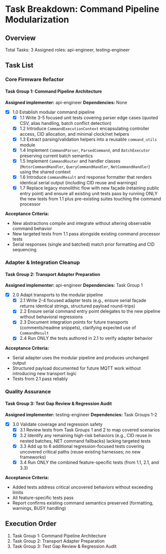 # Task Breakdown: Command Pipeline Modularization

## Overview
Total Tasks: 3
Assigned roles: api-engineer, testing-engineer

## Task List

### Core Firmware Refactor

#### Task Group 1: Command Pipeline Architecture
**Assigned implementer:** api-engineer
**Dependencies:** None

- [x] 1.0 Establish modular command pipeline
  - [x] 1.1 Write 3-5 focused unit tests covering parser edge cases (quoted CSV, alias handling, batch conflict detection)
  - [x] 1.2 Introduce `CommandExecutionContext` encapsulating controller access, CID allocation, and minimal clock/net helpers
  - [x] 1.3 Extract parsing/validation helpers into a reusable `command_utils` module
  - [x] 1.4 Implement `CommandParser`, `ParsedCommand`, and `BatchExecutor` preserving current batch semantics
  - [x] 1.5 Implement `CommandRouter` and handler classes (`MotorCommandHandler`, `QueryCommandHandler`, `NetCommandHandler`) using the shared context
  - [x] 1.6 Introduce `CommandResult` and response formatter that renders identical serial output (including CID reuse and warnings)
  - [x] 1.7 Replace legacy monolithic flow with new façade (retaining public entry point) and ensure all existing unit tests pass by running ONLY the new tests from 1.1 plus pre-existing suites touching the command processor

**Acceptance Criteria:**
- New abstractions compile and integrate without altering observable command behavior
- New targeted tests from 1.1 pass alongside existing command processor tests
- Serial responses (single and batched) match prior formatting and CID sequencing

### Adapter & Integration Cleanup

#### Task Group 2: Transport Adapter Preparation
**Assigned implementer:** api-engineer
**Dependencies:** Task Group 1

- [x] 2.0 Adapt transports to the modular pipeline
  - [x] 2.1 Write 2-4 focused adapter tests (e.g., ensure serial façade returns identical strings, structured payload round-trips)
  - [x] 2.2 Ensure serial command entry point delegates to the new pipeline without behavioral regressions
  - [x] 2.3 Document integration points for future transports (comments/readme snippets), clarifying expected use of `CommandResult`
  - [x] 2.4 Run ONLY the tests authored in 2.1 to verify adapter behavior

**Acceptance Criteria:**
- Serial adapter uses the modular pipeline and produces unchanged output
- Structured payload documented for future MQTT work without introducing new transport logic
- Tests from 2.1 pass reliably

### Quality Assurance

#### Task Group 3: Test Gap Review & Regression Audit
**Assigned implementer:** testing-engineer
**Dependencies:** Task Groups 1-2

- [x] 3.0 Validate coverage and regression safety
  - [x] 3.1 Review tests from Task Groups 1 and 2 to map covered scenarios
  - [x] 3.2 Identify any remaining high-risk behaviors (e.g., CID reuse in nested batches, NET command fallbacks) lacking targeted tests
  - [x] 3.3 Add up to 6 additional regression-focused tests covering uncovered critical paths (reuse existing harnesses; no new frameworks)
  - [x] 3.4 Run ONLY the combined feature-specific tests (from 1.1, 2.1, and 3.3)

**Acceptance Criteria:**
- Added tests address critical uncovered behaviors without exceeding limits
- All feature-specific tests pass
- Report confirms existing command semantics preserved (formatting, warnings, BUSY handling)

## Execution Order
1. Task Group 1: Command Pipeline Architecture
2. Task Group 2: Transport Adapter Preparation
3. Task Group 3: Test Gap Review & Regression Audit

